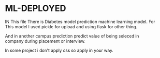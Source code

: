 # ML-DEPLOYED

IN This file There is Diabetes model prediction machine learning model.
For This model I used pickle for upload and using flask for other thing.


And in another campus prediction predict value of being seleced in company during placement or interview.


In some project i don't apply css so apply in your way.
